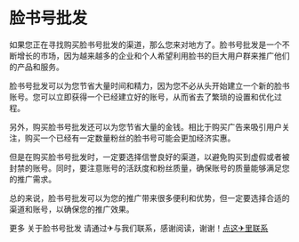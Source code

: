 # 脸书号批发

如果您正在寻找购买脸书号批发的渠道，那么您来对地方了。脸书号批发是一个不断增长的市场，因为越来越多的企业和个人希望利用脸书的巨大用户群来推广他们的产品和服务。

脸书号批发可以为您节省大量时间和精力，因为您不必从头开始建立一个新的脸书账号。您可以立即获得一个已经建立好的账号，从而省去了繁琐的设置和优化过程。

另外，购买脸书号批发还可以为您节省大量的金钱。相比于购买广告来吸引用户关注，购买一个已经有一定数量粉丝的脸书号可能会更加经济实惠。

但是在购买脸书号批发时，一定要选择信誉良好的渠道，以避免购买到虚假或者被封禁的账号。同时，要注意账号的活跃度和粉丝质量，确保账号的质量能够满足您的推广需求。

总的来说，脸书号批发可以为您的推广带来很多便利和优势，但一定要选择合适的渠道和账号，以确保您的推广效果。

更多 关于脸书号批发 请通过✈与我们联系，感谢阅读，谢谢！[点这✈里联系](https://add.k02.cc)